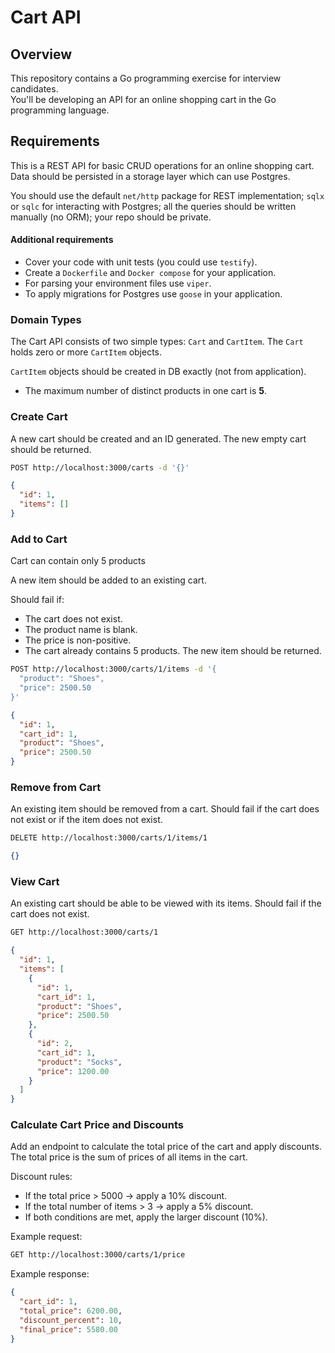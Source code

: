 
Cart API
========

## Overview

This repository contains a Go programming exercise for interview candidates.  
You'll be developing an API for an online shopping cart in the Go programming language.


## Requirements

This is a REST API for basic CRUD operations for an online shopping cart. Data
should be persisted in a storage layer which can use Postgres.

You should use the default `net/http` package for REST implementation; `sqlx` or `sqlc` for interacting with Postgres;
all the queries should be written manually (no ORM); your repo should be private.

#### Additional requirements

- Cover your code with unit tests (you could use `testify`).
- Create a `Dockerfile` and `Docker compose` for your application.
- For parsing your environment files use `viper`.
- To apply migrations for Postgres use `goose` in your application.

### Domain Types

The Cart API consists of two simple types: `Cart` and `CartItem`. The `Cart`  
holds zero or more `CartItem` objects.

`CartItem` objects should be created in DB exactly (not from application).

- The maximum number of distinct products in one cart is **5**.

### Create Cart

A new cart should be created and an ID generated. The new empty cart should be returned.

```sh
POST http://localhost:3000/carts -d '{}'
```

```json
{
  "id": 1,
  "items": []
}
```

### Add to Cart

Cart can contain only 5 products

A new item should be added to an existing cart. 

Should fail if:
  - The cart does not exist.
  - The product name is blank.
  - The price is non-positive.
  - The cart already contains 5 products.
The new item should be returned.

```sh
POST http://localhost:3000/carts/1/items -d '{
  "product": "Shoes",
  "price": 2500.50
}'
```

```json
{
  "id": 1,
  "cart_id": 1,
  "product": "Shoes",
  "price": 2500.50
}
```

### Remove from Cart

An existing item should be removed from a cart. Should fail if the cart does not
exist or if the item does not exist.

```sh
DELETE http://localhost:3000/carts/1/items/1
```

```json
{}
```


### View Cart

An existing cart should be able to be viewed with its items. Should fail if the
cart does not exist.

```sh
GET http://localhost:3000/carts/1
```

```json
{
  "id": 1,
  "items": [
    {
      "id": 1,
      "cart_id": 1,
      "product": "Shoes",
      "price": 2500.50
    },
    {
      "id": 2,
      "cart_id": 1,
      "product": "Socks",
      "price": 1200.00
    }
  ]
}
```

### Calculate Cart Price and Discounts

Add an endpoint to calculate the total price of the cart and apply discounts.
The total price is the sum of prices of all items in the cart.

Discount rules:
  - If the total price > 5000 → apply a 10% discount.
  - If the total number of items > 3 → apply a 5% discount.
  - If both conditions are met, apply the larger discount (10%).

Example request:

```sh
GET http://localhost:3000/carts/1/price
```

Example response:

```json
{
  "cart_id": 1,
  "total_price": 6200.00,
  "discount_percent": 10,
  "final_price": 5580.00
}
```

